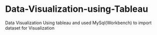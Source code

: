 # Data-Visualization-using-Tableau
Data Visualization Using tableau and used MySql(Workbench) to import dataset for Visualization
